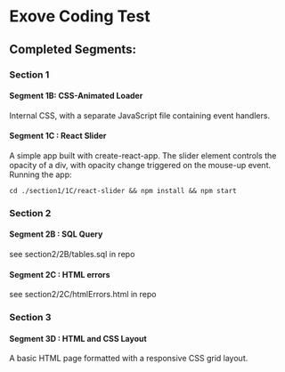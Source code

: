 # Exove Coding Test


## Completed Segments:

### Section 1

#### Segment 1B: CSS-Animated Loader

Internal CSS, with a separate JavaScript file containing event handlers.

#### Segment 1C : React Slider

A simple app built with create-react-app. 
The slider element controls the opacity of a div, with opacity change triggered on the mouse-up event. 
Running the app:
```
cd ./section1/1C/react-slider && npm install && npm start
``` 


### Section 2

#### Segment 2B : SQL Query

see section2/2B/tables.sql  in repo

#### Segment 2C : HTML errors

see section2/2C/htmlErrors.html  in repo


### Section 3

#### Segment 3D : HTML and CSS Layout

A basic HTML page formatted with a responsive CSS grid layout.

